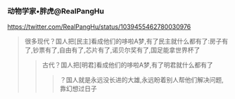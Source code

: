 ### 动物学家•胖虎@RealPangHu
https://twitter.com/RealPangHu/status/1039455462780030976
>很多现代？国人把[民主]看成他们的哆啦A梦,有了民主就什么都有了:房子有了,钞票有了,自由有了,芯片有了,诺贝尔奖有了,国足能拿世界杯了
>>古代？国人把[明君]看成他们的哆啦A梦,有了明君就什么都有了
>>>？国人就是永远没长进的大雄,永远盼着别人帮他们解决问题,靠幻想过日子